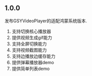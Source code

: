 ## 1.0.0
发布GSYVideoPlayer的适配鸿蒙系统版本.
1. 支持切换核心播放器
2. 提供视频生成gif能力
3. 支持全屏切换能力
4. 支持视频截图能力
5. 支持边播放边缓存能力
6. 提供弹幕播放器demo
7. 提供简单列表demo
